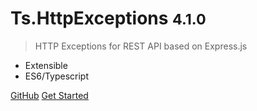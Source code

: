 <!-- _coverpage.md -->


# Ts.HttpExceptions <small class="version">4.1.0</small>

> HTTP Exceptions for REST API based on Express.js

- Extensible
- ES6/Typescript

[GitHub](https://github.com/TypeProject/ts-httpexceptions/)
[Get Started](#tshttpexceptions)

